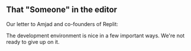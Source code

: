 ## That "Someone" in the editor

Our letter to Amjad and co-founders of Replit:

The development environment is nice in a few important ways.
We're not ready to give up on it.
